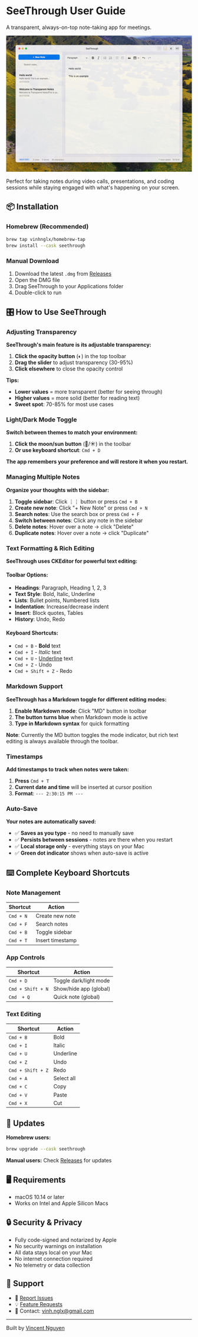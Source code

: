 # SeeThrough User Guide

A transparent, always-on-top note-taking app for meetings.

![SeeThrough Demo](images/app.jpeg)

Perfect for taking notes during video calls, presentations, and coding sessions while staying engaged with what's happening on your screen.

## 📦 Installation

### Homebrew (Recommended)

```bash
brew tap vinhnglx/homebrew-tap
brew install --cask seethrough
```

### Manual Download

1. Download the latest `.dmg` from [Releases](https://github.com/vinhnglx/seethrough-release/releases)
2. Open the DMG file
3. Drag SeeThrough to your Applications folder
4. Double-click to run

## 🎛️ How to Use SeeThrough

### Adjusting Transparency

**SeeThrough's main feature is its adjustable transparency:**

1. **Click the opacity button** (◐) in the top toolbar
2. **Drag the slider** to adjust transparency (30-95%)
3. **Click elsewhere** to close the opacity control

**Tips:**

- **Lower values** = more transparent (better for seeing through)
- **Higher values** = more solid (better for reading text)
- **Sweet spot**: 70-85% for most use cases

### Light/Dark Mode Toggle

**Switch between themes to match your environment:**

1. **Click the moon/sun button** (🌙/☀️) in the toolbar
2. **Or use keyboard shortcut**: `Cmd + D`

**The app remembers your preference and will restore it when you restart.**

### Managing Multiple Notes

**Organize your thoughts with the sidebar:**

1. **Toggle sidebar**: Click ⋮⋮ button or press `Cmd + B`
2. **Create new note**: Click "+ New Note" or press `Cmd + N`
3. **Search notes**: Use the search box or press `Cmd + F`
4. **Switch between notes**: Click any note in the sidebar
5. **Delete notes**: Hover over a note → click "Delete"
6. **Duplicate notes**: Hover over a note → click "Duplicate"

### Text Formatting & Rich Editing

**SeeThrough uses CKEditor for powerful text editing:**

#### Toolbar Options:

- **Headings**: Paragraph, Heading 1, 2, 3
- **Text Style**: Bold, Italic, Underline
- **Lists**: Bullet points, Numbered lists
- **Indentation**: Increase/decrease indent
- **Insert**: Block quotes, Tables
- **History**: Undo, Redo

#### Keyboard Shortcuts:

- `Cmd + B` - **Bold** text
- `Cmd + I` - _Italic_ text
- `Cmd + U` - <u>Underline</u> text
- `Cmd + Z` - Undo
- `Cmd + Shift + Z` - Redo

### Markdown Support

**SeeThrough has a Markdown toggle for different editing modes:**

1. **Enable Markdown mode**: Click "MD" button in toolbar
2. **The button turns blue** when Markdown mode is active
3. **Type in Markdown syntax** for quick formatting

**Note**: Currently the MD button toggles the mode indicator, but rich text editing is always available through the toolbar.

### Timestamps

**Add timestamps to track when notes were taken:**

1. **Press** `Cmd + T`
2. **Current date and time** will be inserted at cursor position
3. **Format**: `--- 2:30:15 PM ---`

### Auto-Save

**Your notes are automatically saved:**

- ✅ **Saves as you type** - no need to manually save
- ✅ **Persists between sessions** - notes are there when you restart
- ✅ **Local storage only** - everything stays on your Mac
- ✅ **Green dot indicator** shows when auto-save is active

## ⌨️ Complete Keyboard Shortcuts

### Note Management

| Shortcut  | Action           |
| --------- | ---------------- |
| `Cmd + N` | Create new note  |
| `Cmd + F` | Search notes     |
| `Cmd + B` | Toggle sidebar   |
| `Cmd + T` | Insert timestamp |

### App Controls

| Shortcut          | Action                 |
| ----------------- | ---------------------- |
| `Cmd + D`         | Toggle dark/light mode |
| `Cmd + Shift + N` | Show/hide app (global) |
| `Cmd  + Q`        | Quick note (global)    |

### Text Editing

| Shortcut          | Action     |
| ----------------- | ---------- |
| `Cmd + B`         | Bold       |
| `Cmd + I`         | Italic     |
| `Cmd + U`         | Underline  |
| `Cmd + Z`         | Undo       |
| `Cmd + Shift + Z` | Redo       |
| `Cmd + A`         | Select all |
| `Cmd + C`         | Copy       |
| `Cmd + V`         | Paste      |
| `Cmd + X`         | Cut        |

## 🔄 Updates

**Homebrew users:**

```bash
brew upgrade --cask seethrough
```

**Manual users:** Check [Releases](https://github.com/vinhnglx/seethrough-release/releases) for updates

## 🖥️ Requirements

- macOS 10.14 or later
- Works on Intel and Apple Silicon Macs

## 🔒 Security & Privacy

- Fully code-signed and notarized by Apple
- No security warnings on installation
- All data stays local on your Mac
- No internet connection required
- No telemetry or data collection

## 💬 Support

- 🐛 [Report Issues](https://github.com/vinhnglx/seethrough-release/issues)
- 💡 [Feature Requests](https://github.com/vinhnglx/seethrough-release/issues)
- 📧 Contact: vinh.nglx@gmail.com

---

Built by [Vincent Nguyen](https://github.com/vinhnglx)
